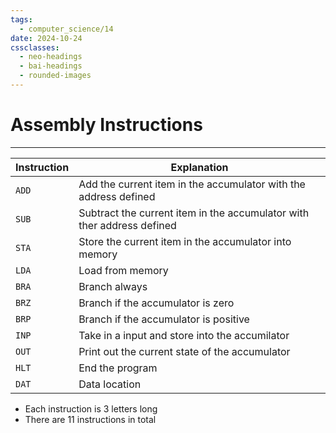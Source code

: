 ```yaml
---
tags:
  - computer_science/14
date: 2024-10-24
cssclasses:
  - neo-headings
  - bai-headings
  - rounded-images
---
```

# Assembly Instructions

***

| Instruction | Explanation                                                            |
| ----------- | ---------------------------------------------------------------------- |
| `ADD`       | Add the current item in the accumulator with the address defined       |
| `SUB`       | Subtract the current item in the accumulator with ther address defined |
| `STA`       | Store the current item in the accumulator into memory                  |
| `LDA`       | Load from memory                                                       |
| `BRA`       | Branch always                                                          |
| `BRZ`       | Branch if the accumulator is zero                                      |
| `BRP`       | Branch if the accumulator is positive                                  |
| `INP`       | Take in a input and store into the accumilator                         |
| `OUT`       | Print out the current state of the accumulator                         |
| `HLT`       | End the program                                                        |
| `DAT`       | Data location                                                          |
- Each instruction is 3 letters long 
- There are 11 instructions in total
